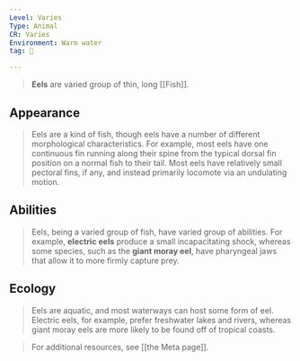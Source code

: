```yaml
---
Level: Varies
Type: Animal
CR: Varies
Environment: Warm water
tag: 👹

---
```


>  **Eels** are varied group of thin, long [[Fish]].



## Appearance

>  Eels are a kind of fish, though eels have a number of different morphological characteristics. For example, most eels have one continuous fin running along their spine from the typical dorsal fin position on a normal fish to their tail. Most eels have relatively small pectoral fins, if any, and instead primarily locomote via an undulating motion.


## Abilities

>  Eels, being a varied group of fish, have varied group of abilities. For example, **electric eels** produce a small incapacitating shock, whereas some species, such as the **giant moray eel**, have pharyngeal jaws that allow it to more firmly capture prey.


## Ecology

>  Eels are aquatic, and most waterways can host some form of eel. Electric eels, for example, prefer freshwater lakes and rivers, whereas giant moray eels are more likely to be found off of tropical coasts.


>  For additional resources, see [[the Meta page]].




